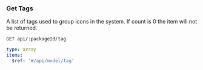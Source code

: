 ### Get Tags

A list of tags used to group icons in the system. If count is 0 the item will not be returned.

```text
GET api/:packageId/tag
```

```yaml
type: array
items:
  $ref: '#/api/model/tag'
```